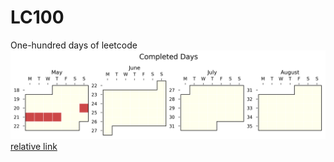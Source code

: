 # LC100
One-hundred days of leetcode
![sebas's progress xD)](./auto_assets/plot.png)
[relative link](./questions/binary_search/easy/binary_search_recursive.py)
